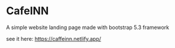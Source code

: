 # CafeINN
A simple website landing page made with bootstrap 5.3 framework

see it here:
https://caffeinn.netlify.app/
